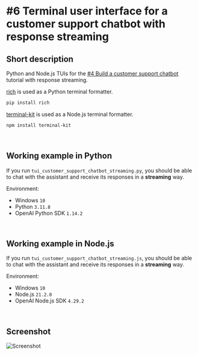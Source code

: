 # #6 Terminal user interface for a customer support chatbot with response streaming

## Short description

Python and Node.js TUIs for the <a href="https://github.com/rokbenko/ai-playground/tree/main/openai-tutorials/4-Build_customer_support_chatbot">#4 Build a customer support chatbot</a> tutorial with response streaming.

<a href="https://github.com/Textualize/rich">rich</a> is used as a Python terminal formatter.

```bash
pip install rich
```

<a href="https://github.com/cronvel/terminal-kit">terminal-kit<a> is used as a Node.js terminal formatter.

```bash
npm install terminal-kit
```

<br>

## Working example in Python

If you run `tui_customer_support_chatbot_streaming.py`, you should be able to chat with the assistant and receive its responses in a **streaming** way.

Environment:

- Windows `10`
- Python `3.11.8`
- OpenAI Python SDK `1.14.2`

<br>

## Working example in Node.js

If you run `tui_customer_support_chatbot_streaming.js`, you should be able to chat with the assistant and receive its responses in a **streaming** way.

Environment:

- Windows `10`
- Node.js `21.2.0`
- OpenAI Node.js SDK `4.29.2`

<br>

## Screenshot

![Screenshot](https://github.com/rokbenko/ai-playground/blob/main/openai-tutorials/6-TUI_customer_support_chatbot_streaming/screenshot.gif)
